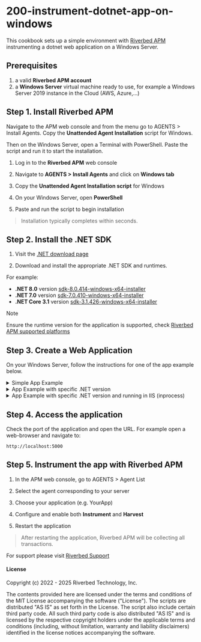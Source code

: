 # 200-instrument-dotnet-app-on-windows

This cookbook sets up a simple environment with [Riverbed APM](https://www.riverbed.com/products/application-performance-monitoring/) instrumenting a dotnet web application on a Windows Server. 

## Prerequisites

1. a valid **Riverbed APM account**
2. a **Windows Server** virtual machine ready to use, for example a Windows Server 2019 instance in the Cloud (AWS, Azure,...)

## Step 1. Install Riverbed APM

Navigate to the APM web console and from the menu go to AGENTS > Install Agents. Copy the **Unattended Agent Installation** script for Windows.

Then on the Windows Server, open a Terminal with PowerShell. Paste the script and run it to start the installation. 

1. Log in to the **Riverbed APM** web console

2. Navigate to **AGENTS > Install Agents** and click on **Windows tab**

3. Copy the **Unattended Agent Installation script** for Windows

4. On your Windows Server, open **PowerShell**

5. Paste and run the script to begin installation

> Installation typically completes within seconds.

## Step 2. Install the .NET SDK

1. Visit the [.NET download page](https://dotnet.microsoft.com/download/dotnet) 

2. Download and install the appropriate .NET SDK and runtimes.

For example:

* **.NET 8.0** version [sdk-8.0.414-windows-x64-installer](https://dotnet.microsoft.com/en-us/download/dotnet/8.0)
* **.NET 7.0** version [sdk-7.0.410-windows-x64-installer](https://dotnet.microsoft.com/en-us/download/dotnet/7.0)
* **.NET Core 3.1** version [sdk-3.1.426-windows-x64-installer](https://dotnet.microsoft.com/en-us/download/dotnet/3.1)

> [!Note]
> Ensure the runtime version for the application is supported, check [Riverbed APM supported platforms](https://help.aternity.com/bundle/release_news_apm_agent_console_apm/page/console/topics/apm_supported_platforms.html)



## Step 3. Create a Web Application

On your Windows Server, follow the instructions for one of the app example below.

<details>
  <summary>Simple App Example</summary>

Run the following commands in PowerShell:

```powershell
New-Item -type directory -Path C:\src
Set-Location C:\src
dotnet new web -n YourApp

Set-Location C:\src\YourApp
dotnet run
```

</details>

<details>
  <summary>App Example with specific .NET version</summary>

```powershell
New-Item -type directory -Path C:\src
Set-Location C:\src
dotnet new web -n YourApp8  -f net8.0

Set-Location C:\src\YourApp8
dotnet run
```

</details>


<details>
  <summary>App Example with specific .NET version and running in IIS (inprocess)</summary>

Run the following commands in PowerShell to generate the application:

```powershell
New-Item -type directory -Path C:\src
Set-Location C:\src
dotnet new web -n YourApp8IIS  -f net8.0
Set-Location C:\src\YourApp8IIS
```

In this folder, edit the project file `C:\src\YourApp8IIS\YourApp8IIS.csproj` and add the following inside the `PropertyGroup` XML element.

```xml
<AspNetCoreHostingModel>InProcess</AspNetCoreHostingModel>
```

Run the following command to build and publish the application inside folder `c:\app`:

```PowerShell
dotnet publish -c Release -o c:\app\YourApp8IIS
```

In IIS, you can then add a new Site and configure. For example:

* Name: `YourApp8IIS`
* Folder: `c:\app\YourApp8IIS`
* Port: 5000

> [!Tip]
> If not already configured, IIS would need the .NET Hosting Bundle, refer to the [.NET page](https://dotnet.microsoft.com/download/dotnet)

</details> 


## Step 4. Access the application

Check the port of the application and open the URL. For example open a web-browser and navigate to:

```shell
http://localhost:5000
```

## Step 5. Instrument the app with Riverbed APM

1. In the APM web console, go to AGENTS > Agent List

2. Select the agent corresponding to your server

3. Choose your application (e.g. YourApp)

4. Configure and enable both **Instrument** and **Harvest**

5. Restart the application

> After restarting the application, Riverbed APM will be collecting all transactions.

For support please visit [Riverbed Support](https://support.riverbed.com/)

#### License

Copyright (c) 2022 - 2025 Riverbed Technology, Inc.

The contents provided here are licensed under the terms and conditions of the MIT License accompanying the software ("License"). The scripts are distributed "AS IS" as set forth in the License. The script also include certain third party code. All such third party code is also distributed "AS IS" and is licensed by the respective copyright holders under the applicable terms and conditions (including, without limitation, warranty and liability disclaimers) identified in the license notices accompanying the software.
